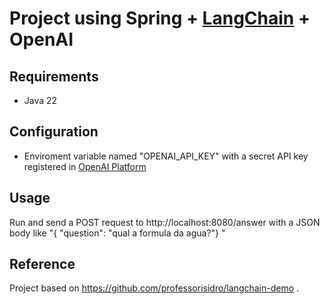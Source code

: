 # Project using Spring + [LangChain](https://www.langchain.com/) + OpenAI

## Requirements
* Java 22
## Configuration
* Enviroment variable named "OPENAI_API_KEY" with a secret API key registered in [OpenAI Platform](https://platform.openai.com/api-keys)
## Usage
Run and send a POST request to http://localhost:8080/answer with a JSON body like "{ "question": "qual a formula da agua?"} "
## Reference
Project based on https://github.com/professorisidro/langchain-demo .
